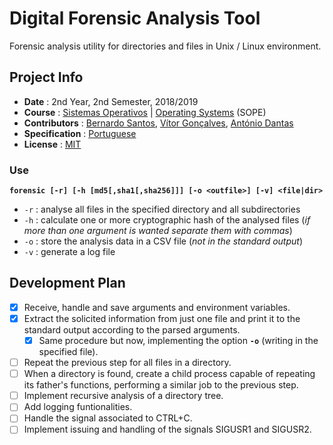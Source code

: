 # Digital Forensic Analysis Tool
Forensic analysis utility for directories and files in Unix / Linux environment.

## Project Info
* **Date** : 2nd Year, 2nd Semester, 2018/2019
* **Course** : [Sistemas Operativos](https://sigarra.up.pt/feup/pt/ucurr_geral.ficha_uc_view?pv_ocorrencia_id=419998) | [Operating Systems](https://sigarra.up.pt/feup/en/UCURR_GERAL.FICHA_UC_VIEW?pv_ocorrencia_id=419998) (SOPE)
* **Contributors** : [Bernardo Santos](https://github.com/bernas670), [Vítor Gonçalves](https://github.com/torrinheira), [António Dantas](https://github.com/antoniopedrodantas)
* **Specification** : [Portuguese](specification.pdf)
* **License** : [MIT](LICENSE)

### Use
**`forensic [-r] [-h [md5[,sha1[,sha256]]] [-o <outfile>] [-v] <file|dir>`**
* `-r` : analyse all files in the specified directory and all subdirectories
* `-h` : calculate one or more cryptographic hash of the analysed files (*if more than one argument is wanted separate them with commas*)
* `-o` : store the analysis data in a CSV file (*not in the standard output*)
* `-v` : generate a log file


## Development Plan
- [x] Receive, handle and save arguments and environment variables.
- [x] Extract the solicited information from just one file and print it to the standard output according to the parsed arguments.
	- [x] Same procedure but now, implementing the option **`-o`** (writing in the specified file).
- [ ] Repeat the previous step for all files in a directory.
- [ ] When a directory is found, create a child process capable of repeating its father's functions, performing a similar job to the previous step.
- [ ] Implement recursive analysis of a directory tree.
- [ ] Add logging funtionalities.
- [ ] Handle the signal associated to CTRL+C.
- [ ] Implement issuing and handling of the signals SIGUSR1 and SIGUSR2.

